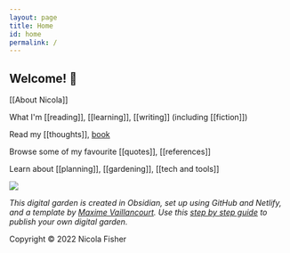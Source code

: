 ```yaml
---
layout: page
title: Home
id: home
permalink: /
---
```


## Welcome! 🌱

[[About Nicola]]

What I'm [[reading]], [[learning]], [[writing]] (including [[fiction]])

Read my [[thoughts]], [book](https://nicolawrites.co.uk/contents)

Browse some of my favourite [[quotes]], [[references]]

Learn about [[planning]], [[gardening]], [[tech and tools]]

![](https://source.unsplash.com/aAbc_C7PH4Y/1900x1200)

*This digital garden is created in Obsidian, set up using GitHub and Netlify, and a template by [Maxime Vaillancourt](https://github.com/maximevaillancourt/digital-garden-jekyll-template). Use this [step by step guide](https://beingpax.medium.com/a-non-technical-guide-to-set-up-digital-garden-with-obsidian-for-free-62d6df75553c) to publish your own digital garden.*

Copyright © 2022 Nicola Fisher

<style>
  .wrapper {
    max-width: 33em;
  }
</style>